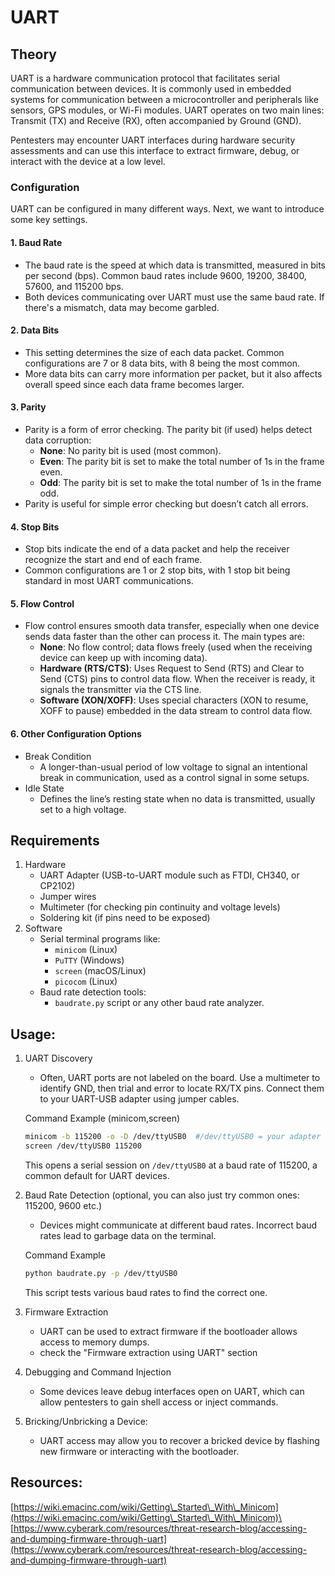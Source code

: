 # UART

## **Theory**

UART is a hardware communication protocol that facilitates serial communication between devices. It is commonly used in embedded systems for communication between a microcontroller and peripherals like sensors, GPS modules, or Wi-Fi modules. UART operates on two main lines: Transmit (TX) and Receive (RX), often accompanied by Ground (GND).

Pentesters may encounter UART interfaces during hardware security assessments and can use this interface to extract firmware, debug, or interact with the device at a low level.

### Configuration

UART can be configured in many different ways. Next, we want to introduce some key settings.

#### 1. **Baud Rate**

* The baud rate is the speed at which data is transmitted, measured in bits per second (bps). Common baud rates include 9600, 19200, 38400, 57600, and 115200 bps.
* Both devices communicating over UART must use the same baud rate. If there's a mismatch, data may become garbled.

#### 2. **Data Bits**

* This setting determines the size of each data packet. Common configurations are 7 or 8 data bits, with 8 being the most common.
* More data bits can carry more information per packet, but it also affects overall speed since each data frame becomes larger.

#### 3. **Parity**

* Parity is a form of error checking. The parity bit (if used) helps detect data corruption:
  * **None**: No parity bit is used (most common).
  * **Even**: The parity bit is set to make the total number of 1s in the frame even.
  * **Odd**: The parity bit is set to make the total number of 1s in the frame odd.
* Parity is useful for simple error checking but doesn’t catch all errors.

#### 4. **Stop Bits**

* Stop bits indicate the end of a data packet and help the receiver recognize the start and end of each frame.
* Common configurations are 1 or 2 stop bits, with 1 stop bit being standard in most UART communications.

#### 5. **Flow Control**

* Flow control ensures smooth data transfer, especially when one device sends data faster than the other can process it. The main types are:
  * **None**: No flow control; data flows freely (used when the receiving device can keep up with incoming data).
  * **Hardware (RTS/CTS)**: Uses Request to Send (RTS) and Clear to Send (CTS) pins to control data flow. When the receiver is ready, it signals the transmitter via the CTS line.
  * **Software (XON/XOFF)**: Uses special characters (XON to resume, XOFF to pause) embedded in the data stream to control data flow.

#### 6. **Other Configuration Options**

* Break Condition
  * A longer-than-usual period of low voltage to signal an intentional break in communication, used as a control signal in some setups.
* Idle State
  * Defines the line’s resting state when no data is transmitted, usually set to a high voltage.

## **Requirements**

1. Hardware
   * UART Adapter (USB-to-UART module such as FTDI, CH340, or CP2102)
   * Jumper wires
   * Multimeter (for checking pin continuity and voltage levels)
   * Soldering kit (if pins need to be exposed)
2. Software
   * Serial terminal programs like:
     * `minicom` (Linux)
     * `PuTTY` (Windows)
     * `screen` (macOS/Linux)
     * `picocom` (Linux)
   * Baud rate detection tools:
     * `baudrate.py` script or any other baud rate analyzer.

## **Usage:**

1.  UART Discovery

    * Often, UART ports are not labeled on the board. Use a multimeter to identify GND, then trial and error to locate RX/TX pins. Connect them to your UART-USB adapter using jumper cables.

    Command Example (minicom,screen)

    ```bash
    minicom -b 115200 -o -D /dev/ttyUSB0  #/dev/ttyUSB0 = your adapter
    screen /dev/ttyUSB0 115200
    ```

    This opens a serial session on `/dev/ttyUSB0` at a baud rate of 115200, a common default for UART devices.
2.  Baud Rate Detection (optional, you can also just try common ones: 115200, 9600 etc.)

    * Devices might communicate at different baud rates. Incorrect baud rates lead to garbage data on the terminal.

    Command Example

    ```bash
    python baudrate.py -p /dev/ttyUSB0
    ```

    This script tests various baud rates to find the correct one.
3. Firmware Extraction
   * UART can be used to extract firmware if the bootloader allows access to memory dumps.
   * check the "Firmware extraction using UART" section
4. Debugging and Command Injection
   * Some devices leave debug interfaces open on UART, which can allow pentesters to gain shell access or inject commands.
5. Bricking/Unbricking a Device:
   * UART access may allow you to recover a bricked device by flashing new firmware or interacting with the bootloader.

## Resources:

[https://wiki.emacinc.com/wiki/Getting\_Started\_With\_Minicom](https://wiki.emacinc.com/wiki/Getting\_Started\_With\_Minicom)\
[https://www.cyberark.com/resources/threat-research-blog/accessing-and-dumping-firmware-through-uart](https://www.cyberark.com/resources/threat-research-blog/accessing-and-dumping-firmware-through-uart)
